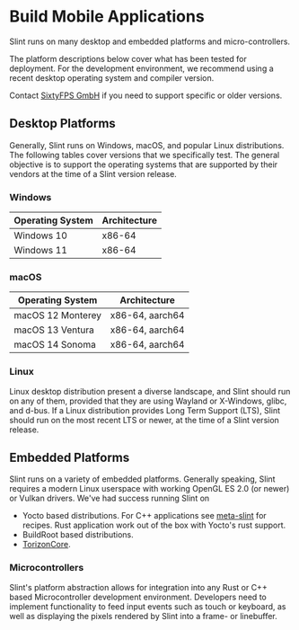 <!-- Copyright © SixtyFPS GmbH <info@slint.dev> ; SPDX-License-Identifier: MIT -->

# Build Mobile Applications

Slint runs on many desktop and embedded platforms and micro-controllers.

The platform descriptions below cover what has been tested for deployment. For the development environment,
we recommend using a recent desktop operating system and compiler version.

Contact [SixtyFPS GmbH](https://slint.dev/contact) if you need to support specific or older versions.

## Desktop Platforms

Generally, Slint runs on Windows, macOS, and popular Linux distributions. The following tables
cover versions that we specifically test. The general objective is to support the operating systems that
are supported by their vendors at the time of a Slint version release.

### Windows

| Operating System | Architecture |
| ---------------- | ------------ |
| Windows 10       | x86-64       |
| Windows 11       | x86-64       |

### macOS

| Operating System  | Architecture    |
| ----------------- | --------------- |
| macOS 12 Monterey | x86-64, aarch64 |
| macOS 13 Ventura  | x86-64, aarch64 |
| macOS 14 Sonoma   | x86-64, aarch64 |

### Linux

Linux desktop distribution present a diverse landscape, and Slint should run on any of them, provided that they
are using Wayland or X-Windows, glibc, and d-bus. If a Linux distribution provides Long Term Support (LTS),
Slint should run on the most recent LTS or newer, at the time of a Slint version release.

## Embedded Platforms

Slint runs on a variety of embedded platforms. Generally speaking, Slint requires a modern Linux userspace
with working OpenGL ES 2.0 (or newer) or Vulkan drivers. We've had success running Slint on

-   Yocto based distributions. For C++ applications see [meta-slint](https://github.com/slint-ui/meta-slint) for recipes. Rust application work out of the box with Yocto's rust support.
-   BuildRoot based distributions.
-   [TorizonCore](https://www.torizon.io/torizoncore-os).

### Microcontrollers

Slint's platform abstraction allows for integration into any Rust or C++ based Microcontroller development
environment. Developers need to implement functionality to feed input events such as touch or keyboard, as
well as displaying the pixels rendered by Slint into a frame- or linebuffer.
